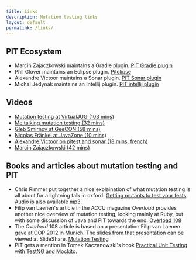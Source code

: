 ```yaml
---
title: Links
description: Mutation testing links
layout: default
permalink: /links/
---
```


## PIT Ecosystem

* Marcin Zajaczkowski maintains a Gradle plugin. [PIT Gradle plugin](http://gradle-pitest-plugin.solidsoft.info/)
* Phil Glover maintains an Eclipse plugin. [Pitclipse](https://github.com/philglover/pitclipse)
* Alexandre Victoor maintains a Sonar plugin. [PIT Sonar plugin](http://docs.codehaus.org/display/SONAR/Pitest)
* Michal Jedynak maintains an Intellij plugin. [PIT intellij plugin](http://plugins.intellij.net/plugin/?idea&pluginId=7119)

## Videos

* [Mutation testing at VirtualJUG (103 mins)](https://www.youtube.com/watch?v=nf2xpqcZouY)
* [Me talking mutation testing (32 mins)](http://vimeo.com/89083982)
* [Gleb Smirnov at GeeCON (58 mins)](http://vimeo.com/99550776) 
* [Nicolas Fränkel at JavaZone (10 mins)](http://vimeo.com/105758362)
* [Alexandre Victoor on pitest and sonar (18 mins, french)](https://www.youtube.com/watch?v=ck2dIrrVTWs)
* [Marcin Zajączkowski (42 mins)](https://www.youtube.com/watch?v=OiqNhmYkRRc)

## Books and articles about mutation testing and PIT

* Chris Rimmer put together a nice explaination of what mutation testing is all about for a lightning talk in oxford. [Getting mutants to test your tests](http://media.ogn.s3.amazonaws.com/ogn27/microslot-ChrisRimmer.pdf). Audio is also available [mp3](http://media.ogn.s3.amazonaws.com/27-microslot-ChrisRimmer.mp3). 
* Filip van Laenen's article in the ACCU magazine *Overload* provides another nice overview of mutation testing, looking mainly at Ruby, but with
 some discussion of Java and PIT towards the end. [Overload 108](http://accu.org/var/uploads/journals/overload108.pdf)
* The *Overload* 108 article is based on a presentation Filip van Laenen gave at OOP 2012 in Munich. The slides from that presentation can be viewed at SlideShare. [Mutation Testing](http://www.slideshare.net/filipvanlaenen/mutation-testing-11298526)
* PIT gets a mention in Tomek Kaczanowski's book [Practical Unit Testing with TestNG and Mockito](http://www.amazon.com/gp/product/839348930X).


<br/>

